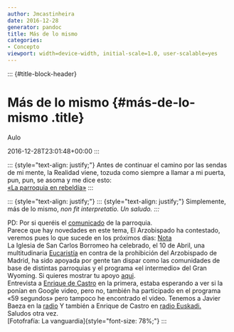 ```yaml
---
author: Jmcastinheira
date: 2016-12-28
generator: pandoc
title: Más de lo mismo
categories:
- Concepto
viewport: width=device-width, initial-scale=1.0, user-scalable=yes
---
```


::: {#title-block-header}
# Más de lo mismo {#más-de-lo-mismo .title}

Aulo

2016-12-28T23:01:48+00:00
:::

::: {style="text-align: justify;"}
Antes de continuar el camino por las sendas de mi mente, la Realidad
viene, tozuda como siempre a llamar a mi puerta, pun, pun, se asoma y me
dice esto:\
[«La parroquia en
rebeldía»](http://www.sambadarua.org/2007/04/02/la-parroquia-en-rebeldia/)
:::

::: {style="text-align: justify;"}
::: {style="text-align: justify;"}
    Simplemente, más de lo mismo, <span style="font-style: italic;">non fit interpretatio. Un saludo.
:::

PD: Por si queréis el
[comunicado](http://www.redescristianas.net/2007/04/02/declaracion-de-la-parroquia-de-san-carlos-borromeo-de-madrid-reunidos-en-nombre-del-senor/)
de la parroquia.\
Parece que hay novedades en este tema, El Arzobispado ha contestado,
veremos pues lo que sucede en los próximos días:
[Nota](http://www.atrio.org/?p=610)\
La Iglesia de San Carlos Borromeo ha celebrado, el 10 de Abril, una
multitudinaria
[Eucaristía](http://www.redescristianas.net/2007/04/10/masiva-misa-de-pascua-de-resurreccion-la-parroquia-roja-desafia-a-rouco/)
en contra de la prohibición del Arzobispado de Madrid, ha sido apoyada
por gente tan dispar como las comunidades de base de distintas
parroquias y el programa «el intermedio» del Gran Wyoming. Si quieres
mostrar tu apoyo
[aqui](http://www.sancarlosborromeo.org/index.php?sec=4).\
Entrevista a [Enrique de
Castro](http://www.redescristianas.net/2007/04/11/enrique-de-castro-el-cura-rojo-de-entrevias-%C2%BFuna-copa-de-oro-o-una-vasija/)
en la primera, estaba esperando a ver si la ponían en Google video, pero
no, también ha participado en el programa «59 segundos» pero tampoco he
encontrado el video. Tenemos a Javier Baeza en la
[radio](http://www.sancarlosborromeo.org/audio/radioMasVoces190407.mp3)
Y también a Enrique de Castro en [radio
Euskadi.](http://www.eitb.com/radioeuskadi/masquepalabras/fonoteca.asp?tempo=2006-2007&hizk=es&sec=153483&mes=04)\
Saludos otra vez.\
[Fotofrafía: La vanguardia]{style="font-size: 78%;"}
:::
